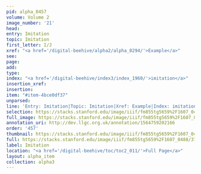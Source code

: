 ```yaml
---
pid: alpha_0457
volume: Volume 2
image_number: '21'
head: 
entry: Imitation
topic: Imitation
first_letter: I/J
xref: "<a href='/digital-beehive/alpha2/alpha_0294/'>Example</a>"
see: 
page: 
add: 
type: 
index: "<a href='/digital-beehive/index3/index_1960/'>imitation</a>"
insertion_xref: 
insertion: 
item: "#item-4bce0df37"
unparsed: 
line: 'Entry: Imitation|Topic: Imitation|Xref: Example|Index: imitation|#item-4bce0df37'
selection: https://stacks.stanford.edu/image/iiif/fm855tg5659%2F1607_0488/378,4610,2985,417/full/0/default.jpg
full_image: https://stacks.stanford.edu/image/iiif/fm855tg5659%2F1607_0488/full/full/0/default.jpg
annotation_uri: http://dev.llgc.org.uk/annotation/1564759202166
order: '457'
thumbnail: https://stacks.stanford.edu/image/iiif/fm855tg5659%2F1607_0488/378,4610,600,180/250,/0/default.jpg
full: https://stacks.stanford.edu/image/iiif/fm855tg5659%2F1607_0488/378,4610,2985,417/full/0/default.jpg
label: Imitation
location: "<a href='/digital-beehive/toc/toc2_011/'>Full Page</a>"
layout: alpha_item
collection: alpha3
---
```

